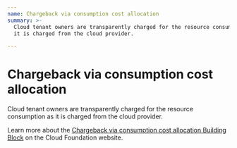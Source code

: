 ```yaml
---
name: Chargeback via consumption cost allocation
summary: >-
  Cloud tenant owners are transparently charged for the resource consumption as
  it is charged from the cloud provider.

---
```


# Chargeback via consumption cost allocation

Cloud tenant owners are transparently charged for the resource consumption as it is charged from the cloud provider.

Learn more about the [Chargeback via consumption cost allocation Building Block](https://cloudfoundation.meshcloud.io/maturity-model/cost-management/chargeback-via-consumption-cost-allocation.html) on the Cloud Foundation website.
